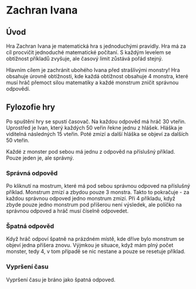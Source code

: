 
# Zachran Ivana

## Úvod

Hra Zachran Ivana je matematická hra s jednoduchými pravidly. Hra má za cíl procvičit jednoduché matematické počítaní. S každým levelem se obtížnost příkladů zvyšuje, ale časový limit zůstává pořád stejný.

Hlavním cílem je zachránit ubohého Ivana před strašlivými monstry! Hra obsahuje úrovně obtížnosti, kde každá obtížnost obsahuje 4 monstra, které musí hráč přemoct silou matematiky a každé monstrum zničit správnou odpovědí.

## Fylozofie hry

Po spuštění hry se spustí časovač. Na každou odpověd má hráč 30 vteřin. Uprostřed je Ivan, který každých 50 veřin řekne jednu z hlášek. Hláška je viditelná následných 15 vteřin. Poté zmizí a další hláška se objeví za dalších 50 vteřin.

Každé z monster pod sebou má jednu z odpověd na příslušný příklad. Pouze jeden je, ale správný. 
### Správná odpověd
Po kliknutí na mostrum, které má pod sebou správnou odpoved na příslušný příklad. Monstrum zmizí a zbydou pouze 3 monstra. Takto to pokračuje - za každou správnou odpoved jedno monstrum zmizí. Při 4 příkladu, když zbyde pouze jedno monstrum pod příšerou není výsledek, ale políčko na správnou odpoved a hráč musí číselně odpovedet.
### Špatná odpověd
Když hráč odpoví špatně na prázdném místě, kde dříve bylo monstrum se objeví jedna příšera znovu. Výjmkou je situace, když mám plný počet monster, tedy 4, v tom případě se nic nestane a pouze se resetuje příklad.
### Vypršení času
Vypršení času je bráno jako špatná odpoved.

